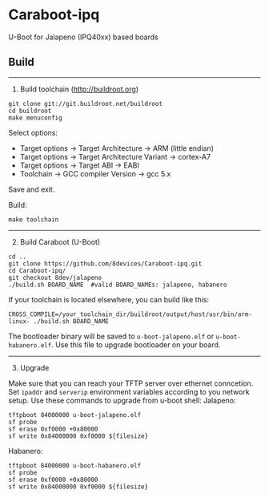 Caraboot-ipq
========

U-Boot for Jalapeno (IPQ40xx) based boards


Build
-------

----
1) Build toolchain (http://buildroot.org)

```
git clone git://git.buildroot.net/buildroot
cd buildroot
make menuconfig
```
Select options:
* Target options -> Target Architecture -> ARM (little endian)
* Target options -> Target Architecture Variant -> cortex-A7
* Target options -> Target ABI -> EABI
* Toolchain -> GCC compiler Version -> gcc 5.x

Save and exit.

Build:
```
make toolchain
```
----
2) Build Caraboot (U-Boot)

```
cd ..
git clone https://github.com/8devices/Caraboot-ipq.git
cd Caraboot-ipq/
git checkout 8dev/jalapeno
./build.sh BOARD_NAME  #valid BOARD_NAMEs: jalapeno, habanero
```

If your toolchain is located elsewhere, you can build like this:
```
CROSS_COMPILE=/your_toolchain_dir/buildroot/output/host/usr/bin/arm-linux- ./build.sh BOARD_NAME
```


The bootloader binary will be saved to ```u-boot-jalapeno.elf``` or ```u-boot-habanero.elf```. Use this file to upgrade bootloader on your board.

----
3) Upgrade

Make sure that you can reach your TFTP server over ethernet conncetion. Set `ipaddr` and `serverip` environment variables according to you network setup.
Use these commands to upgrade from u-boot shell:
Jalapeno:
```
tftpboot 84000000 u-boot-jalapeno.elf
sf probe
sf erase 0xf0000 +0x80000
sf write 0x84000000 0xf0000 ${filesize}
```
Habanero:
```
tftpboot 84000000 u-boot-habanero.elf
sf probe
sf erase 0xf0000 +0x80000
sf write 0x84000000 0xf0000 ${filesize}
```
